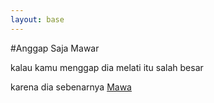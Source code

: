```yaml
---
layout: base
---
```


#Anggap Saja Mawar

kalau kamu menggap dia melati itu salah besar

karena dia sebenarnya [Mawa](https://sinyalpedia.com)
